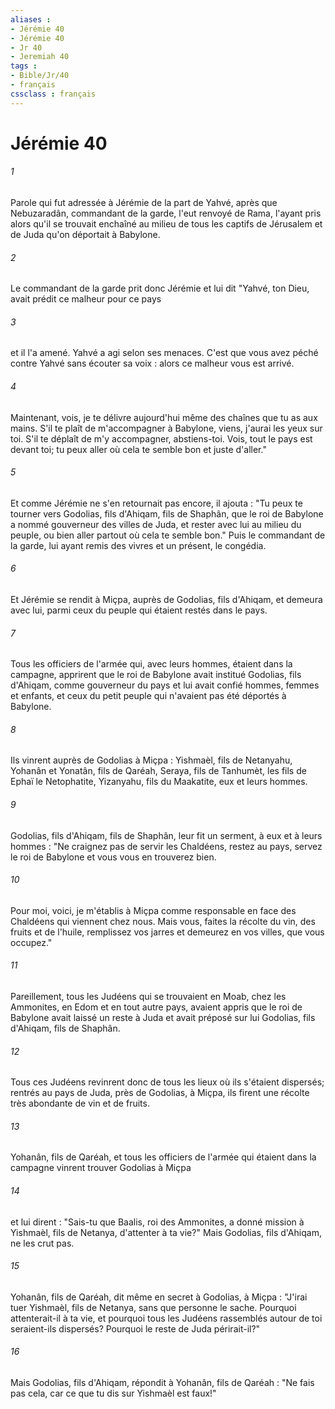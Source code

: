 ```yaml
---
aliases : 
- Jérémie 40
- Jérémie 40
- Jr 40
- Jeremiah 40
tags : 
- Bible/Jr/40
- français
cssclass : français
---
```


# Jérémie 40

###### 1
Parole qui fut adressée à Jérémie de la part de Yahvé, après que Nebuzaradân, commandant de la garde, l'eut renvoyé de Rama, l'ayant pris alors qu'il se trouvait enchaîné au milieu de tous les captifs de Jérusalem et de Juda qu'on déportait à Babylone.
###### 2
Le commandant de la garde prit donc Jérémie et lui dit "Yahvé, ton Dieu, avait prédit ce malheur pour ce pays
###### 3
et il l'a amené. Yahvé a agi selon ses menaces. C'est que vous avez péché contre Yahvé sans écouter sa voix : alors ce malheur vous est arrivé.
###### 4
Maintenant, vois, je te délivre aujourd'hui même des chaînes que tu as aux mains. S'il te plaît de m'accompagner à Babylone, viens, j'aurai les yeux sur toi. S'il te déplaît de m'y accompagner, abstiens-toi. Vois, tout le pays est devant toi; tu peux aller où cela te semble bon et juste d'aller."
###### 5
Et comme Jérémie ne s'en retournait pas encore, il ajouta : "Tu peux te tourner vers Godolias, fils d'Ahiqam, fils de Shaphân, que le roi de Babylone a nommé gouverneur des villes de Juda, et rester avec lui au milieu du peuple, ou bien aller partout où cela te semble bon." Puis le commandant de la garde, lui ayant remis des vivres et un présent, le congédia.
###### 6
Et Jérémie se rendit à Miçpa, auprès de Godolias, fils d'Ahiqam, et demeura avec lui, parmi ceux du peuple qui étaient restés dans le pays.
###### 7
Tous les officiers de l'armée qui, avec leurs hommes, étaient dans la campagne, apprirent que le roi de Babylone avait institué Godolias, fils d'Ahiqam, comme gouverneur du pays et lui avait confié hommes, femmes et enfants, et ceux du petit peuple qui n'avaient pas été déportés à Babylone.
###### 8
Ils vinrent auprès de Godolias à Miçpa : Yishmaèl, fils de Netanyahu, Yohanân et Yonatân, fils de Qaréah, Seraya, fils de Tanhumèt, les fils de Ephaï le Netophatite, Yizanyahu, fils du Maakatite, eux et leurs hommes.
###### 9
Godolias, fils d'Ahiqam, fils de Shaphân, leur fit un serment, à eux et à leurs hommes : "Ne craignez pas de servir les Chaldéens, restez au pays, servez le roi de Babylone et vous vous en trouverez bien.
###### 10
Pour moi, voici, je m'établis à Miçpa comme responsable en face des Chaldéens qui viennent chez nous. Mais vous, faites la récolte du vin, des fruits et de l'huile, remplissez vos jarres et demeurez en vos villes, que vous occupez."
###### 11
Pareillement, tous les Judéens qui se trouvaient en Moab, chez les Ammonites, en Edom et en tout autre pays, avaient appris que le roi de Babylone avait laissé un reste à Juda et avait préposé sur lui Godolias, fils d'Ahiqam, fils de Shaphân.
###### 12
Tous ces Judéens revinrent donc de tous les lieux où ils s'étaient dispersés; rentrés au pays de Juda, près de Godolias, à Miçpa, ils firent une récolte très abondante de vin et de fruits.
###### 13
Yohanân, fils de Qaréah, et tous les officiers de l'armée qui étaient dans la campagne vinrent trouver Godolias à Miçpa
###### 14
et lui dirent : "Sais-tu que Baalis, roi des Ammonites, a donné mission à Yishmaèl, fils de Netanya, d'attenter à ta vie?" Mais Godolias, fils d'Ahiqam, ne les crut pas.
###### 15
Yohanân, fils de Qaréah, dit même en secret à Godolias, à Miçpa : "J'irai tuer Yishmaèl, fils de Netanya, sans que personne le sache. Pourquoi attenterait-il à ta vie, et pourquoi tous les Judéens rassemblés autour de toi seraient-ils dispersés? Pourquoi le reste de Juda périrait-il?"
###### 16
Mais Godolias, fils d'Ahiqam, répondit à Yohanân, fils de Qaréah : "Ne fais pas cela, car ce que tu dis sur Yishmaèl est faux!"
